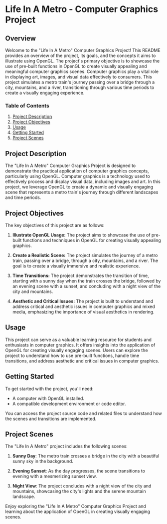 # Life In A Metro - Computer Graphics Project

## Overview

Welcome to the "Life In A Metro" Computer Graphics Project! This README provides an overview of the project, its goals, and the concepts it aims to illustrate using OpenGL. The project's primary objective is to showcase the use of pre-built functions in OpenGL to create visually appealing and meaningful computer graphics scenes. Computer graphics play a vital role in displaying art, images, and visual data effectively to consumers. This project simulates a metro train's journey passing over a bridge through a city, mountains, and a river, transitioning through various time periods to create a visually engaging experience.

### Table of Contents

1. [Project Description](#project-description)
2. [Project Objectives](#project-objectives)
3. [Usage](#usage)
4. [Getting Started](#getting-started)
5. [Project Scenes](#project-scenes)

## Project Description

The "Life In A Metro" Computer Graphics Project is designed to demonstrate the practical application of computer graphics concepts, particularly using OpenGL. Computer graphics is a technology used to effectively process and display visual data, including images and art. In this project, we leverage OpenGL to create a dynamic and visually engaging scene that represents a metro train's journey through different landscapes and time periods.

## Project Objectives

The key objectives of this project are as follows:

1. **Illustrate OpenGL Usage:** The project aims to showcase the use of pre-built functions and techniques in OpenGL for creating visually appealing graphics.

2. **Create a Realistic Scene:** The project simulates the journey of a metro train, passing over a bridge, through a city, mountains, and a river. The goal is to create a visually immersive and realistic experience.

3. **Time Transitions:** The project demonstrates the transition of time, starting with a sunny day when the train crosses the bridge, followed by an evening scene with a sunset, and concluding with a night view of the city and mountains.

4. **Aesthetic and Critical Issues:** The project is built to understand and address critical and aesthetic issues in computer graphics and mixed media, emphasizing the importance of visual aesthetics in rendering.

## Usage

This project can serve as a valuable learning resource for students and enthusiasts in computer graphics. It offers insights into the application of OpenGL for creating visually engaging scenes. Users can explore the project to understand how to use pre-built functions, handle time transitions, and address aesthetic and critical issues in computer graphics.

## Getting Started

To get started with the project, you'll need:

- A computer with OpenGL installed.
- A compatible development environment or code editor.

You can access the project source code and related files to understand how the scenes and transitions are implemented.

## Project Scenes

The "Life In A Metro" project includes the following scenes:

1. **Sunny Day**: The metro train crosses a bridge in the city with a beautiful sunny sky in the background.

2. **Evening Sunset**: As the day progresses, the scene transitions to evening with a mesmerizing sunset view.

3. **Night View**: The project concludes with a night view of the city and mountains, showcasing the city's lights and the serene mountain landscape.

Enjoy exploring the "Life In A Metro" Computer Graphics Project and learning about the application of OpenGL in creating visually engaging scenes.
